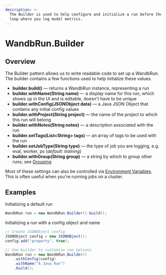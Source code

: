 ```yaml
---
description: >-
  The Builder is used to help configure and initialize a run before the training
  loop where you log model metrics.
---
```


# WandbRun.Builder

## Overview

The Builder pattern allows us to write readable code to set up a WandbRun. The builder contains a few functions used to help initialize these values.

* **builder.build\(\)** — returns a WandbRun instance, representing a run 
* **builder.withName\(String name\)** — a display name for this run, which shows up in the UI and is editable, doesn't have to be unique
* **builder.withConfig\(JSONObject data\)** — a Java JSON Object that contains any initial config values
* **builder.withProject\(String project\)** — the name of the project to which this run will belong
* **builder.withNotes\(String notes\)** — a description associated with the run
* **builder.setTags\(List&lt;String&gt; tags\)** — an array of tags to be used with the run
* **builder.setJobType\(String type\)** — the type of job you are logging, e.g. eval, worker, ps \(_default: training_\)
* **builder.withGroup\(String group\)** — a string by which to group other runs; see [Grouping](../library/advanced/grouping.md)

Most of these settings can also be controlled via [Environment Variables](../library/environment-variables.md). This is often useful when you're running jobs on a cluster.

## Examples

Initializing a default run

```java
WandbRun run = new WandbRun.Builder().build();
```

Initializing a run with a config object and name

```java
// Create JSONObject config
JSONObject config = new JSONOBject();
config.add("property", true);

// Use builder to customize run options
WandbRun run = new WandbRun.Builder()
    .withConfig(config)
    .withName("A Java Run")
    .build();
```

